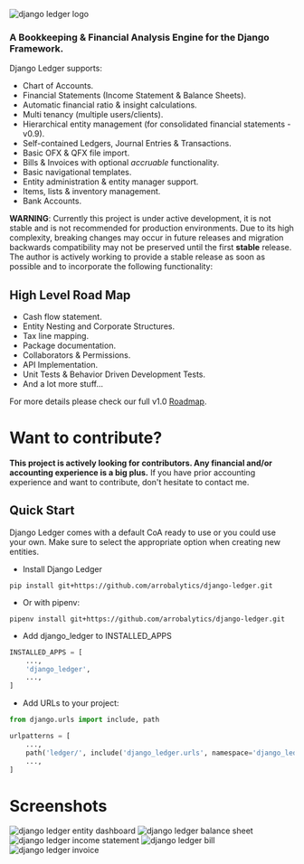 ![django ledger logo](https://us-east-1.linodeobjects.com/django-ledger/logo/django-ledger-logo@2x.png)

### A Bookkeeping & Financial Analysis Engine for the Django Framework.

Django Ledger supports:

- Chart of Accounts.
- Financial Statements (Income Statement & Balance Sheets).
- Automatic financial ratio & insight calculations.
- Multi tenancy (multiple users/clients).
- Hierarchical entity management (for consolidated financial statements - v0.9).
- Self-contained Ledgers, Journal Entries & Transactions.
- Basic OFX & QFX file import.
- Bills & Invoices with optional _accruable_ functionality.
- Basic navigational templates.
- Entity administration & entity manager support.
- Items, lists & inventory management.
- Bank Accounts.

__WARNING__: Currently this project is under active development, it is not stable and is not recommended for production
environments. Due to its high complexity, breaking changes may occur in future releases and migration backwards 
compatibility may not be preserved until the first __stable__ release. The author is actively working to provide a 
stable release as soon as possible and to incorporate the following functionality:

## High Level Road Map

- Cash flow statement.
- Entity Nesting and Corporate Structures.
- Tax line mapping.
- Package documentation.
- Collaborators & Permissions.
- API Implementation.
- Unit Tests & Behavior Driven Development Tests.
- And a lot more stuff...

For more details please check our full
v1.0 [Roadmap](https://github.com/arrobalytics/django-ledger/blob/develop/ROADMAP.md).

# Want to contribute?

__This project is actively looking for contributors. Any financial and/or accounting experience is a big plus.__
If you have prior accounting experience and want to contribute, don't hesitate to contact me.

## Quick Start

Django Ledger comes with a default CoA ready to use or you could use your own. Make sure to select the appropriate
option when creating new entities.

* Install Django Ledger

```shell script
pip install git+https://github.com/arrobalytics/django-ledger.git
```

* Or with pipenv:

```shell script
pipenv install git+https://github.com/arrobalytics/django-ledger.git
```

* Add django_ledger to INSTALLED_APPS

```python
INSTALLED_APPS = [
    ...,
    'django_ledger',
    ...,
]
```

* Add URLs to your project:

```python
from django.urls import include, path

urlpatterns = [
    ...,
    path('ledger/', include('django_ledger.urls', namespace='django_ledger')),
    ...,
]
```

# Screenshots

![django ledger entity dashboard](https://us-east-1.linodeobjects.com/django-ledger/public/img/django_ledger_entity_dashboard.png)
![django ledger balance sheet](https://us-east-1.linodeobjects.com/django-ledger/public/img/django_ledger_income_statement.png)
![django ledger income statement](https://us-east-1.linodeobjects.com/django-ledger/public/img/django_ledger_balance_sheet.png)
![django ledger bill](https://us-east-1.linodeobjects.com/django-ledger/public/img/django_ledger_bill.png)
![django ledger invoice](https://us-east-1.linodeobjects.com/django-ledger/public/img/django_ledger_invoice.png)